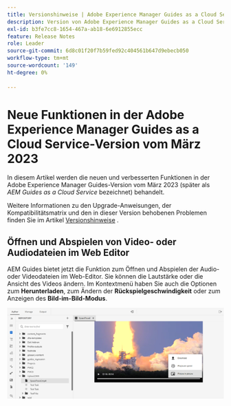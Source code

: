 ```yaml
---
title: Versionshinweise | Adobe Experience Manager Guides as a Cloud Service, Version März 2023
description: Version von Adobe Experience Manager Guides as a Cloud Service im März
exl-id: b3fe7cc8-1654-467a-ab18-6e6912855ecc
feature: Release Notes
role: Leader
source-git-commit: 6d8c01f20f7b59fed92c404561b647d9ebecb050
workflow-type: tm+mt
source-wordcount: '149'
ht-degree: 0%

---
```



# Neue Funktionen in der Adobe Experience Manager Guides as a Cloud Service-Version vom März 2023

In diesem Artikel werden die neuen und verbesserten Funktionen in der Adobe Experience Manager Guides-Version vom März 2023 (später als *AEM Guides as a Cloud Service* bezeichnet) behandelt.

Weitere Informationen zu den Upgrade-Anweisungen, der Kompatibilitätsmatrix und den in dieser Version behobenen Problemen finden Sie im Artikel [Versionshinweise](release-notes-2023-3-0.md) .


## Öffnen und Abspielen von Video- oder Audiodateien im Web Editor

AEM Guides bietet jetzt die Funktion zum Öffnen und Abspielen der Audio- oder Videodateien im Web-Editor. Sie können die Lautstärke oder die Ansicht des Videos ändern. Im Kontextmenü haben Sie auch die Optionen zum **Herunterladen**, zum Ändern der **Rückspielgeschwindigkeit** oder zum Anzeigen des **Bild-im-Bild-Modus**.

<img src="assets/video-web-editor.png" alt="Abspielvideo" width="600">

